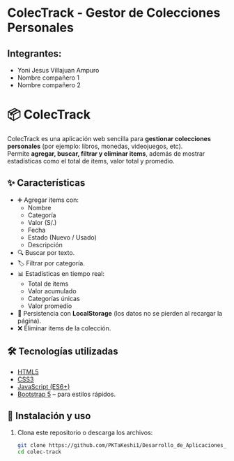 # ColecTrack - Gestor de Colecciones Personales

## Integrantes:
- Yoni Jesus Villajuan Ampuro
- Nombre compañero 1
- Nombre compañero 2

# 📦 ColecTrack

ColecTrack es una aplicación web sencilla para **gestionar colecciones personales** (por ejemplo: libros, monedas, videojuegos, etc).  
Permite **agregar, buscar, filtrar y eliminar items**, además de mostrar estadísticas como el total de items, valor total y promedio.

## ✨ Características

- ➕ Agregar items con:
  - Nombre
  - Categoría
  - Valor (S/.)
  - Fecha
  - Estado (Nuevo / Usado)
  - Descripción
- 🔍 Buscar por texto.
- 🏷️ Filtrar por categoría.
- 📊 Estadísticas en tiempo real:
  - Total de items
  - Valor acumulado
  - Categorías únicas
  - Valor promedio
- 💾 Persistencia con **LocalStorage** (los datos no se pierden al recargar la página).
- ❌ Eliminar items de la colección.

## 🛠️ Tecnologías utilizadas

- [HTML5](https://developer.mozilla.org/es/docs/Web/HTML)
- [CSS3](https://developer.mozilla.org/es/docs/Web/CSS)
- [JavaScript (ES6+)](https://developer.mozilla.org/es/docs/Web/JavaScript)
- [Bootstrap 5](https://getbootstrap.com/) – para estilos rápidos.

## 🚀 Instalación y uso

1. Clona este repositorio o descarga los archivos:

   ```bash
   git clone https://github.com/PKTaKeshi1/Desarrollo_de_Aplicaciones_Proyecto_Fase_I
   cd colec-track

